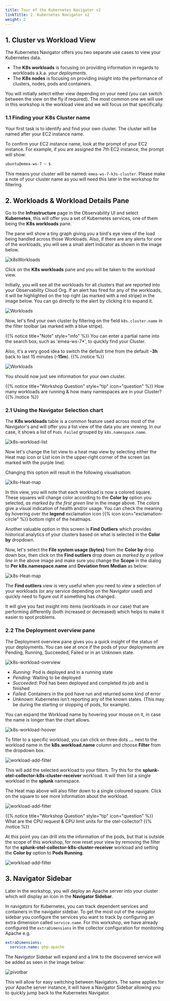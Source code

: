 ```yaml
---
title: Tour of the Kubernetes Navigator v2
linkTitle: 2. Kubernetes Navigator v2
weight: 2
--- 
```


## 1. Cluster vs Workload View

The Kubernetes Navigator offers you two separate use cases to view your Kubernetes data.

* The **K8s workloads** is focusing on providing information in regards to workloads a.k.a. *your deployments*.
* The **K8s nodes** is focusing on providing insight into the performance of clusters, nodes, pods and containers.

You will initially select either view depending on your need (you can switch between the view on the fly if required). The most common one we will use in this workshop is the  workload view and we will focus on that specifically.

### 1.1 Finding your K8s Cluster name

Your first task is to identify and find your own cluster. The cluster will be named after your EC2 instance name.

To confirm your EC2 instance name, look at the prompt of your EC2 instance. For example, if you are assigned the 7th EC2 instance, the prompt will show:

``` bash
ubuntu@emea-ws-7 ~ $
```

This means your cluster will be named: `emea-ws-7-k3s-cluster`. Please make a note of your cluster name as you will need this later in the workshop for filtering.

## 2. Workloads & Workload Details Pane

Go to the **Infrastructure** page in the Observability UI and select **Kubernetes**, this will offer you a set of Kubernetes services, one of them being the **K8s workloads** pane.

The pane will show a tiny graph giving you a bird's eye view of the load being handled across those Workloads. Also, if there are any alerts for one of the workloads, you will see a small alert indicator as shown in the image below.

![k8sWorkloads](../images/K8s-Workloads.png)

Click on the **K8s workloads** pane and you will be taken to the workload view.

Initially, you will see all the workloads for all clusters that are reported into your Observability Cloud Org. If an alert has fired for any of the workloads, it will be highlighted on the top right (as marked with a red stripe) in the image below. You can go directly to the alert by clicking it to expand it.

![Workloads](../images/k8s-workload-screen.png)

Now, let's find your own cluster by filtering on the field `k8s.cluster.name` in the filter toolbar (as marked with a blue stripe).

{{% notice title="Note" style="info" %}}
You can enter a partial name into the search box, such as 'emea-ws-7*', to quickly find your Cluster.

Also, it's a very good idea to switch the default time from the default **-3h** back to last 15 minutes (**-15m**).
{{% /notice %}}

![Workloads](../images/k8s-workload-filter.png)

You should now just see information for your own cluster.

{{% notice title="Workshop Question" style="tip" icon="question" %}}
How many workloads are running & how many namespaces are in your Cluster?
{{% /notice %}}

### 2.1 Using the Navigator Selection chart

The **K8s workloads** table is a common feature used across most of the Navigator's and will offer you a list view of the data you are viewing. In our case, it shows a list of `Pods Failed` grouped by `k8s.namespace.name`.

![k8s-workload-list](../images/workload-selection.png)

Now let's change the list view to a heat map view by selecting either the Heat map icon or List icon in the upper-right corner of the screen (as marked with the purple line).

Changing this option will result in the following visualisation:

![k8s-Heat-map](../images/heatmap.png)

In this view, you will note that each workload is now a colored square. These squares will change color according to the **Color by** option you selected, *as marked by the first green line* in the image above. The colors give a visual indication of health and/or usage. You can check the meaning by hovering over the **legend** exclamation icon {{% icon icon="exclamation-circle" %}}
 bottom right of the heatmaps.

Another valuable option in this screen is **Find Outliers** which provides historical analytics of your clusters based on what is selected in the **Color by** dropdown.

Now, let's select the **File system usage (bytes)** from the **Color by** drop down box, then click on the **Find outliers** drop down *as marked by a yellow line* in the above image and make sure you change the **Scope** in the dialog to **Per k8s.namespace.name** and **Deviation from Median** as below:

![k8s-Heat-map](../images/set-find-outliers.png)

The **Find outliers** view is very useful when you need to view a selection of your workloads (or any service depending on the Navigator used) and quickly need to figure out if something has changed.

It will give you fast insight into items (workloads in our case) that are performing differently (both increased or decreased) which helps to make it easier to spot problems.

### 2.2 The Deployment overview pane

The Deployment overview pane gives you a quick insight of the status of your deployments. You can see at once if the pods of your deployments are Pending, Running, Succeeded, Failed or in an Unknown state.  

![k8s-workload-overview](../images/k8s-deployment-overview.png)

* *Running:* Pod is deployed and in a running state
* *Pending:* Waiting to be deployed
* *Succeeded:* Pod has been deployed and completed its job and is finished
* *Failed:* Containers in the pod have run and returned some kind of error
* *Unknown:* Kubernetes isn't reporting any of the known states. (This may be during the starting or stopping of pods, for example).

You can expand the Workload name by hovering your mouse on it, in case the name is longer than the chart allows.

![k8s-workload-hoover](../images/k8s-workload-hover.png)

To filter to a specific workload, you can click on three dots **...** next to the workload name in the **k8s.workload.name** column and choose **Filter** from the dropdown box.

![workload-add-filter](../images/workload-add-filter.png)

This will add the selected workload to your filters. Try this for the **splunk-otel-collector-k8s-cluster-receiver** workload. It will then list a single workload in the **splunk** namespace.

The Heat map above will also filter down to a single coloured square. Click on the square to see more information about the workload.

![workload-add-filter](../images/k8s-workload-detail.png)

{{% notice title="Workshop Question" style="tip" icon="question" %}}
What are the CPU request  & CPU limit units for the otel-collector?
{{% /notice %}}

At this point you can drill into the information of the pods, but that is outside the scope of this workshop, for now reset your view by removing the filter for the **splunk-otel-collector-k8s-cluster-receiver** workload and setting the **Color by** option to **Pods Running**.

![workload-add-filter](../images/k8s-workload-remove-filter.png)

## 3. Navigator Sidebar

Later in the workshop, you will deploy an Apache server into your cluster which will display an icon in the **Navigator Sidebar**.

In navigators for Kubernetes, you can track dependent services and containers in the navigator sidebar. To get the most out of the navigator sidebar you configure the services you want to track by configuring an extra dimension called `service.name`. For this workshop, we have already configured the `extraDimensions` in the collector configuration for monitoring Apache e.g.

```yaml
extraDimensions:
  service.name: php-apache
```

The Navigator Sidebar will expand and a link to the discovered service will be added as seen in the image below:

![pivotbar](../images/pivotbar.png)

This will allow for easy switching between Navigators. The same applies for your Apache server instance, it will have a Navigator Sidebar allowing you to quickly jump back to the Kubernetes Navigator.
